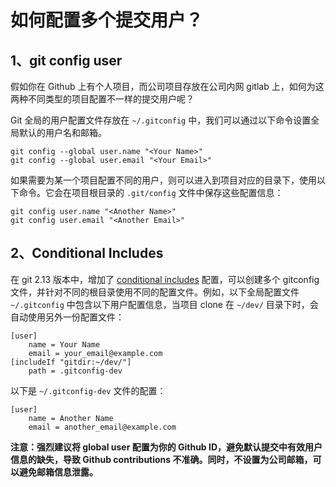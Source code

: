 # 如何配置多个提交用户？

## 1、git config user

假如你在 Github 上有个人项目，而公司项目存放在公司内网 gitlab 上，如何为这两种不同类型的项目配置不一样的提交用户呢？

Git 全局的用户配置文件存放在 `~/.gitconfig` 中，我们可以通过以下命令设置全局默认的用户名和邮箱。

```shell
git config --global user.name "<Your Name>"
git config --global user.email "<Your Email>"
```

如果需要为某一个项目配置不同的用户，则可以进入到项目对应的目录下，使用以下命令。它会在项目根目录的 `.git/config` 文件中保存这些配置信息：

```shell
git config user.name "<Another Name>"
git config user.email "<Another Email>"
```

## 2、Conditional Includes

在 git 2.13 版本中，增加了 [conditional includes](https://git-scm.com/docs/git-config#_includes) 配置，可以创建多个 gitconfig 文件，并针对不同的根目录使用不同的配置文件。例如，以下全局配置文件 `~/.gitconfig` 中包含以下用户配置信息，当项目 clone 在 `~/dev/` 目录下时，会自动使用另外一份配置文件：

```text
[user]
    name = Your Name
    email = your_email@example.com
[includeIf "gitdir:~/dev/"]
    path = .gitconfig-dev
```

以下是 `~/.gitconfig-dev` 文件的配置：

```text
[user]
    name = Another Name
    email = another_email@example.com
```

**注意：强烈建议将 global user 配置为你的 Github ID，避免默认提交中有效用户信息的缺失，导致 Github contributions 不准确。同时，不设置为公司邮箱，可以避免邮箱信息泄露。**  


